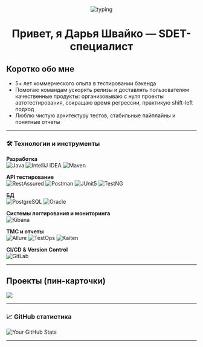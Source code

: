<!-- Заголовок с печатающейся строкой -->
<p align="center">
  <img src="https://readme-typing-svg.herokuapp.com?font=JetBrains+Mono&size=22&duration=3000&pause=600&center=true&vCenter=true&width=720&lines=SDET+%E2%80%94+Java%2C+RestAssured%2C+JUnit%2C+Allure;API%2FDB+testing%2C+CI%2FCD%2C+Reporting;Делаю+тесты+быстрыми%2C+надёжными+и+наглядными" alt="typing" />
</p>

<h1 align="center">Привет, я Дарья Швайко — SDET-специалист</h1>

## Коротко обо мне
- 5+ лет коммерческого опыта в тестировании бэкенда
- Помогаю командам ускорять релизы и доставлять пользователям качественные продукты: организовываю с нуля проекты автотестирования, сокращаю время регрессии, практикую shift-left подход
- Люблю чистую архитектуру тестов, стабильные пайплайны и понятные отчеты

---

### 🛠️ Технологии и инструменты

**Разработка**
<br>
<img src="https://img.shields.io/badge/Java-ED8B00?style=for-the-badge&logo=openjdk&logoColor=white" alt="Java">
<img src="https://img.shields.io/badge/IntelliJ_IDEA-000000.svg?style=for-the-badge&logo=intellij-idea&logoColor=white" alt="IntelliJ IDEA">
<img src="https://img.shields.io/badge/Apache_Maven-C71A36?style=for-the-badge&logo=Apache%20Maven&logoColor=white" alt="Maven">

**API тестирование**
<br>
<img src="https://img.shields.io/badge/RestAssured-000000?style=for-the-badge&logo=rest-assured&logoColor=white" alt="RestAssured">
<img src="https://img.shields.io/badge/Postman-FF6C37?style=for-the-badge&logo=postman&logoColor=white" alt="Postman">
<img src="https://img.shields.io/badge/JUnit5-25A162?style=for-the-badge&logo=junit5&logoColor=white" alt="JUnit5">
<img src="https://img.shields.io/badge/TestNG-009688?style=for-the-badge&logo=testng&logoColor=white" alt="TestNG">

**БД**
<br>
<img src="https://img.shields.io/badge/PostgreSQL-316192?style=for-the-badge&logo=postgresql&logoColor=white" alt="PostgreSQL">
<img src="https://img.shields.io/badge/Oracle-F80000?style=for-the-badge&logo=oracle&logoColor=white" alt="Oracle">

**Системы логгирования и мониторинга**
<br>
<img src="https://img.shields.io/badge/Kibana-005571?style=for-the-badge&logo=Kibana&logoColor=white" alt="Kibana">

**ТМС и отчеты**
<br>
<img src="https://img.shields.io/badge/Allure-FF4F58?style=for-the-badge&logo=allure&logoColor=white" alt="Allure">
<img src="https://img.shields.io/badge/TestOps-009688?style=for-the-badge&logo=testin&logoColor=white" alt="TestOps">
<img src="https://img.shields.io/badge/Kaiten-4B9AFA?style=for-the-badge&logo=trello&logoColor=white" alt="Kaiten">

**CI/CD & Version Control**
<br>
<img src="https://img.shields.io/badge/GitLab-FC6D26?style=for-the-badge&logo=gitlab&logoColor=white" alt="GitLab">

---

## Проекты (пин-карточки)

<p align="left">
  <a href="https://github.com/sun6r0/kotlin-course">
    <img src="https://github-readme-stats.vercel.app/api/pin/?username=sun6r0&repo=kotlin-course&theme=default" />
  </a>
</p>

---

### 📈 GitHub статистика

![Your GitHub Stats](https://github-readme-stats.vercel.app/api?username=sun6r0&show_icons=true&theme=default)

---
